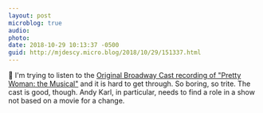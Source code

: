 ```yaml
---
layout: post
microblog: true
audio: 
photo: 
date: 2018-10-29 10:13:37 -0500
guid: http://mjdescy.micro.blog/2018/10/29/151337.html
---
```

🎵 I'm trying to listen to the [Original Broadway Cast recording of "Pretty Woman: the Musical"](https://itunes.apple.com/us/album/pretty-woman-the-musical-original-broadway-cast-recording/1423345741) and it is hard to get through. So boring, so trite. The cast is good, though. Andy Karl, in particular, needs to find a role in a show not based on a movie for a change.
